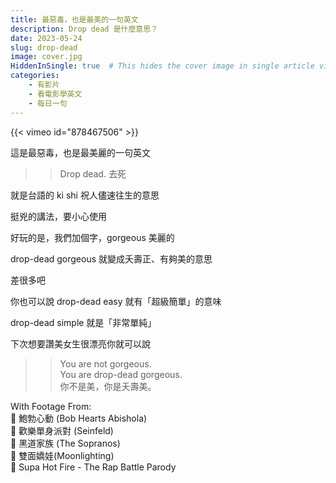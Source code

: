 ```yaml
---
title: 最惡毒，也是最美的一句英文
description: Drop dead 是什麼意思？
date: 2023-05-24
slug: drop-dead
image: cover.jpg
HiddenInSingle: true  # This hides the cover image in single article view
categories:
    - 有影片
    - 看電影學英文
    - 每日一句
---
```



{{< vimeo id="878467506" >}}

這是最惡毒，也是最美麗的一句英文

>> Drop dead.
>> 去死

就是台語的 ki shi 祝人儘速往生的意思

挺兇的講法，要小心使用

好玩的是，我們加個字，gorgeous 美麗的

drop-dead gorgeous 就變成夭壽正、有夠美的意思

差很多吧

你也可以說 drop-dead easy 就有「超級簡單」的意味

drop-dead simple 就是「非常單純」

下次想要讚美女生很漂亮你就可以說

>> You are not gorgeous.  
>> You are drop-dead gorgeous.  
>> 你不是美，你是夭壽美。






With Footage From:  
🎥 鮑勃心動 (Bob Hearts Abishola)  
🎥 歡樂單身派對 (Seinfeld)  
🎥 黑道家族 (The Sopranos)  
🎥 雙面嬌娃(Moonlighting)  
🎥 Supa Hot Fire - The Rap Battle Parody

